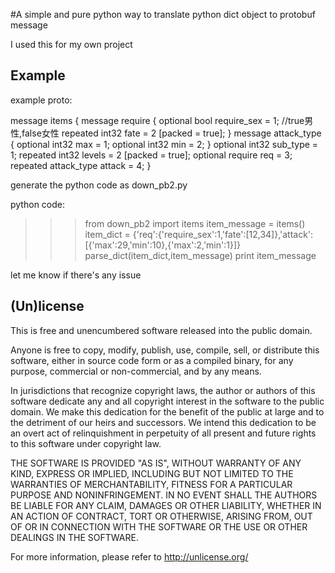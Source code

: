 #A simple and pure python way to translate python dict object to protobuf message

I used this for my own project

## Example
example proto:

message items {
	message require {
		optional bool require_sex = 1; //true男性,false女性
		repeated int32 fate = 2 [packed = true];
	}
	message attack_type {
		optional int32 max = 1;
		optional int32 min = 2;
	}
	optional int32 sub_type = 1;
	repeated int32 levels = 2 [packed = true];
	optional require req = 3;
	repeated attack_type attack = 4;
}

generate the python code as down_pb2.py

python code:
>>>from down_pb2 import items
>>>item_message = items()
>>>item_dict = {'req':{'require_sex':1,'fate':[12,34]},'attack':[{'max':29,'min':10},{'max':2,'min':1}]}
>>>parse_dict(item_dict,item_message)
>>>print item_message

let me know if there's any issue

## (Un)license

This is free and unencumbered software released into the public domain.

Anyone is free to copy, modify, publish, use, compile, sell, or distribute
this software, either in source code form or as a compiled binary, for any
purpose, commercial or non-commercial, and by any means.

In jurisdictions that recognize copyright laws, the author or authors of this
software dedicate any and all copyright interest in the software to the public
domain. We make this dedication for the benefit of the public at large and to
the detriment of our heirs and successors. We intend this dedication to be an
overt act of relinquishment in perpetuity of all present and future rights to
this software under copyright law.

THE SOFTWARE IS PROVIDED "AS IS", WITHOUT WARRANTY OF ANY KIND, EXPRESS OR
IMPLIED, INCLUDING BUT NOT LIMITED TO THE WARRANTIES OF MERCHANTABILITY,
FITNESS FOR A PARTICULAR PURPOSE AND NONINFRINGEMENT. IN NO EVENT SHALL THE
AUTHORS BE LIABLE FOR ANY CLAIM, DAMAGES OR OTHER LIABILITY, WHETHER IN AN
ACTION OF CONTRACT, TORT OR OTHERWISE, ARISING FROM, OUT OF OR IN CONNECTION
WITH THE SOFTWARE OR THE USE OR OTHER DEALINGS IN THE SOFTWARE.

For more information, please refer to <http://unlicense.org/>